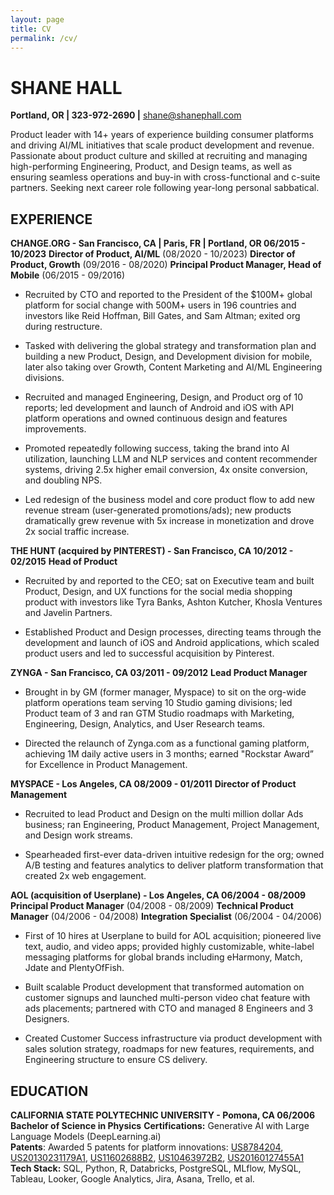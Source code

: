 ```yaml
---
layout: page
title: CV
permalink: /cv/
---
```



# SHANE HALL

**Portland, OR | 323-972-2690 |** shane@shanephall.com

Product leader with 14+ years of experience building consumer platforms and driving AI/ML initiatives that scale product development and revenue. Passionate about product culture and skilled at recruiting and managing high-performing Engineering, Product, and Design teams, as well as ensuring seamless operations and buy-in with cross-functional and c-suite partners. Seeking next career role following year-long personal sabbatical. 
## EXPERIENCE

**CHANGE.ORG \- San Francisco, CA |  Paris, FR | Portland, OR 				06/2015 \- 10/2023**
**Director of Product, AI/ML** (08/2020 \- 10/2023)
**Director of Product, Growth** (09/2016 \- 08/2020)
**Principal Product Manager, Head of Mobile** (06/2015 \- 09/2016)

* Recruited by CTO and reported to the President of the $100M+ global platform for social change with 500M+ users in 196 countries and investors like Reid Hoffman, Bill Gates, and Sam Altman; exited org during restructure. 

* Tasked with delivering the global strategy and transformation plan and building a new Product, Design, and Development division for mobile, later also taking over Growth, Content Marketing and AI/ML Engineering divisions. 

* Recruited and managed Engineering, Design, and Product org of 10 reports; led development and launch of Android and iOS with API platform operations and owned continuous design and features improvements. 

* Promoted repeatedly following success, taking the brand into AI utilization, launching LLM and NLP services and content recommender systems, driving 2.5x higher email conversion, 4x onsite conversion, and doubling NPS.

* Led redesign of the business model and core product flow to add new revenue stream (user-generated promotions/ads); new products dramatically grew revenue with 5x increase in monetization and drove 2x social traffic increase. 

**THE HUNT (acquired by PINTEREST) \- San Francisco, CA 					10/2012 \- 02/2015**
**Head of Product**

* Recruited by and reported to the CEO; sat on Executive team and built Product, Design, and UX functions for the social media shopping product with investors like Tyra Banks, Ashton Kutcher, Khosla Ventures and Javelin Partners.

* Established Product and Design processes, directing teams through the development and launch of iOS and Android applications, which scaled product users and led to successful acquisition by Pinterest. 

**ZYNGA \- San Francisco, CA 				                                   				        03/2011 \- 09/2012**
**Lead Product Manager**

* Brought in by GM (former manager, Myspace) to sit on the org-wide platform operations team serving 10 Studio gaming divisions; led Product team of 3 and ran GTM Studio roadmaps with Marketing, Engineering, Design, Analytics, and User Research teams.

* Directed the relaunch of Zynga.com as a functional gaming platform, achieving 1M daily active users in 3 months; earned "Rockstar Award” for Excellence in Product Management.

**MYSPACE \- Los Angeles, CA 								                                          08/2009 \- 01/2011**
**Director of Product Management**

* Recruited to lead Product and Design on the multi million dollar Ads business; ran Engineering, Product Management, Project Management, and Design work streams. 

* Spearheaded first-ever data-driven intuitive redesign for the org; owned A/B testing and features analytics to deliver platform transformation that created 2x web engagement.

**AOL (acquisition of Userplane) \- Los Angeles, CA 			 			        06/2004 \- 08/2009**
**Principal Product Manager** (04/2008 \- 08/2009)
**Technical Product Manager** (04/2006 \- 04/2008)
**Integration Specialist** (06/2004 \- 04/2006)

* First of 10 hires at Userplane to build for AOL acquisition; pioneered live text, audio, and video apps; provided highly customizable, white-label messaging platforms for global brands including eHarmony, Match, Jdate and PlentyOfFish.

* Built scalable Product development that transformed automation on customer signups and launched multi-person video chat feature with ads placements; partnered with CTO and managed 8 Engineers and 3 Designers. 

* Created Customer Success infrastructure via product development with sales solution strategy, roadmaps for new features, requirements, and Engineering structure to ensure CS delivery. 
## EDUCATION 

**CALIFORNIA STATE POLYTECHNIC UNIVERSITY \- Pomona, CA				06/2006**
**Bachelor of Science in Physics** 
**Certifications:** Generative AI with Large Language Models (DeepLearning.ai)  
**Patents**: Awarded 5 patents for platform innovations: [US8784204](https://patents.google.com/patent/US8784204B2/en?oq=US8784204), [US20130231179A1](https://patents.google.com/patent/US20130231179A1/en?oq=US20130231179A1), [US11602688B2](https://patents.google.com/patent/US11602688B2/en?oq=US11602688B2), [US10463972B2](https://patents.google.com/patent/US10463972B2/en?oq=US10463972B2), [US20160127455A1](https://patents.google.com/patent/US20160127455A1/en?oq=US20160127455A1)  
**Tech Stack:** SQL, Python, R, Databricks, PostgreSQL, MLflow, MySQL, Tableau, Looker, Google Analytics, Jira, Asana, Trello, et al.